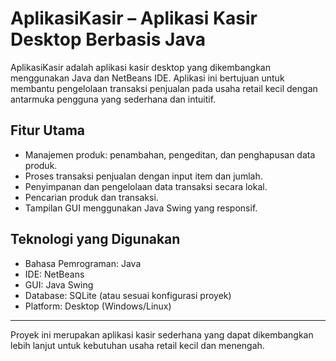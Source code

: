 # AplikasiKasir – Aplikasi Kasir Desktop Berbasis Java

AplikasiKasir adalah aplikasi kasir desktop yang dikembangkan menggunakan Java dan NetBeans IDE. Aplikasi ini bertujuan untuk membantu pengelolaan transaksi penjualan pada usaha retail kecil dengan antarmuka pengguna yang sederhana dan intuitif.

## Fitur Utama

- Manajemen produk: penambahan, pengeditan, dan penghapusan data produk.  
- Proses transaksi penjualan dengan input item dan jumlah.  
- Penyimpanan dan pengelolaan data transaksi secara lokal.  
- Pencarian produk dan transaksi.  
- Tampilan GUI menggunakan Java Swing yang responsif.

## Teknologi yang Digunakan

- Bahasa Pemrograman: Java  
- IDE: NetBeans  
- GUI: Java Swing  
- Database: SQLite (atau sesuai konfigurasi proyek)  
- Platform: Desktop (Windows/Linux)

---

Proyek ini merupakan aplikasi kasir sederhana yang dapat dikembangkan lebih lanjut untuk kebutuhan usaha retail kecil dan menengah.

